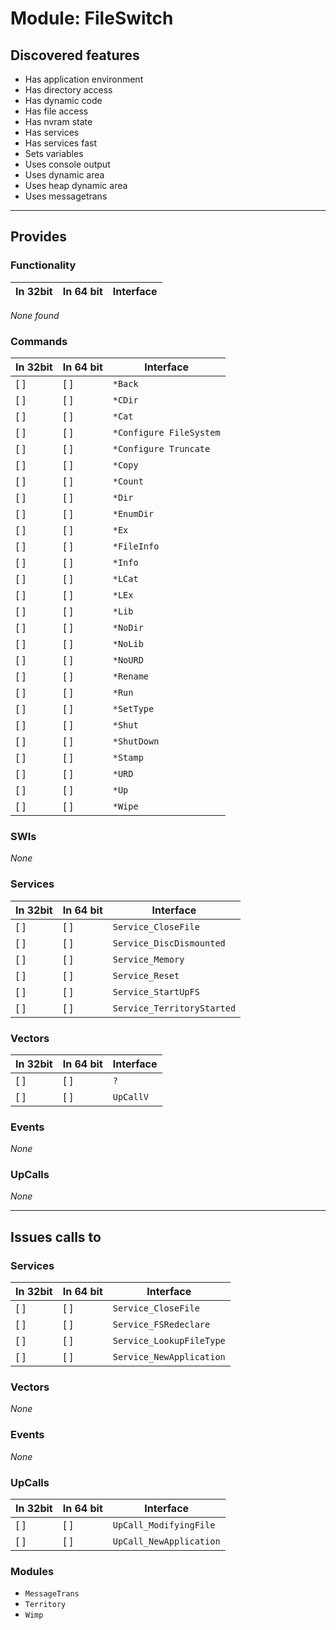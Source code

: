 # Module: FileSwitch

## Discovered features


* Has application environment
* Has directory access
* Has dynamic code
* Has file access
* Has nvram state
* Has services
* Has services fast
* Sets variables
* Uses console output
* Uses dynamic area
* Uses heap dynamic area
* Uses messagetrans

---

## Provides

### Functionality

| In 32bit | In 64 bit | Interface |
|----------|-----------|-----------|

*None found*

### Commands


| In 32bit | In 64 bit | Interface |
|----------|-----------|-----------|
| [ ]      | [ ]       | `*Back` |
| [ ]      | [ ]       | `*CDir` |
| [ ]      | [ ]       | `*Cat` |
| [ ]      | [ ]       | `*Configure FileSystem` |
| [ ]      | [ ]       | `*Configure Truncate` |
| [ ]      | [ ]       | `*Copy` |
| [ ]      | [ ]       | `*Count` |
| [ ]      | [ ]       | `*Dir` |
| [ ]      | [ ]       | `*EnumDir` |
| [ ]      | [ ]       | `*Ex` |
| [ ]      | [ ]       | `*FileInfo` |
| [ ]      | [ ]       | `*Info` |
| [ ]      | [ ]       | `*LCat` |
| [ ]      | [ ]       | `*LEx` |
| [ ]      | [ ]       | `*Lib` |
| [ ]      | [ ]       | `*NoDir` |
| [ ]      | [ ]       | `*NoLib` |
| [ ]      | [ ]       | `*NoURD` |
| [ ]      | [ ]       | `*Rename` |
| [ ]      | [ ]       | `*Run` |
| [ ]      | [ ]       | `*SetType` |
| [ ]      | [ ]       | `*Shut` |
| [ ]      | [ ]       | `*ShutDown` |
| [ ]      | [ ]       | `*Stamp` |
| [ ]      | [ ]       | `*URD` |
| [ ]      | [ ]       | `*Up` |
| [ ]      | [ ]       | `*Wipe` |


### SWIs


*None*


### Services


| In 32bit | In 64 bit | Interface |
|----------|-----------|-----------|
| [ ]      | [ ]       | `Service_CloseFile` |
| [ ]      | [ ]       | `Service_DiscDismounted` |
| [ ]      | [ ]       | `Service_Memory` |
| [ ]      | [ ]       | `Service_Reset` |
| [ ]      | [ ]       | `Service_StartUpFS` |
| [ ]      | [ ]       | `Service_TerritoryStarted` |


### Vectors


| In 32bit | In 64 bit | Interface |
|----------|-----------|-----------|
| [ ]      | [ ]       | `?` |
| [ ]      | [ ]       | `UpCallV` |


### Events


*None*


### UpCalls


*None*


---

## Issues calls to

### Services


| In 32bit | In 64 bit | Interface |
|----------|-----------|-----------|
| [ ]      | [ ]       | `Service_CloseFile` |
| [ ]      | [ ]       | `Service_FSRedeclare` |
| [ ]      | [ ]       | `Service_LookupFileType` |
| [ ]      | [ ]       | `Service_NewApplication` |


### Vectors


*None*


### Events


*None*


### UpCalls


| In 32bit | In 64 bit | Interface |
|----------|-----------|-----------|
| [ ]      | [ ]       | `UpCall_ModifyingFile` |
| [ ]      | [ ]       | `UpCall_NewApplication` |


### Modules


* `MessageTrans`
* `Territory`
* `Wimp`


